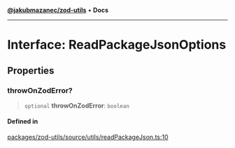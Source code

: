 [**@jakubmazanec/zod-utils**](../README.md) • **Docs**

---

# Interface: ReadPackageJsonOptions

## Properties

### throwOnZodError?

> `optional` **throwOnZodError**: `boolean`

#### Defined in

[packages/zod-utils/source/utils/readPackageJson.ts:10](https://github.com/jakubmazanec/tools/blob/3137813ef46c72d3c081751f960a2aa2c61ad567/packages/zod-utils/source/utils/readPackageJson.ts#L10)
